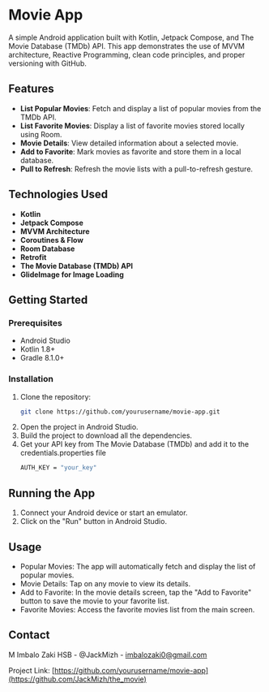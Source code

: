 # Movie App

A simple Android application built with Kotlin, Jetpack Compose, and The Movie Database (TMDb) API. This app demonstrates the use of MVVM architecture, Reactive Programming, clean code principles, and proper versioning with GitHub.

## Features

- **List Popular Movies**: Fetch and display a list of popular movies from the TMDb API.
- **List Favorite Movies**: Display a list of favorite movies stored locally using Room.
- **Movie Details**: View detailed information about a selected movie.
- **Add to Favorite**: Mark movies as favorite and store them in a local database.
- **Pull to Refresh**: Refresh the movie lists with a pull-to-refresh gesture.

## Technologies Used

- **Kotlin**
- **Jetpack Compose**
- **MVVM Architecture**
- **Coroutines & Flow**
- **Room Database**
- **Retrofit**
- **The Movie Database (TMDb) API**
- **GlideImage for Image Loading**

## Getting Started

### Prerequisites

- Android Studio
- Kotlin 1.8+
- Gradle 8.1.0+

### Installation

1. Clone the repository:
   ```sh
   git clone https://github.com/yourusername/movie-app.git
2. Open the project in Android Studio.
3. Build the project to download all the dependencies.
4. Get your API key from The Movie Database (TMDb) and add it to the credentials.properties file
   ```sh
   AUTH_KEY = "your_key"

## Running the App
1. Connect your Android device or start an emulator.
2. Click on the "Run" button in Android Studio.

## Usage
- Popular Movies: The app will automatically fetch and display the list of popular movies.
- Movie Details: Tap on any movie to view its details.
- Add to Favorite: In the movie details screen, tap the "Add to Favorite" button to save the movie to your favorite list.
- Favorite Movies: Access the favorite movies list from the main screen.

## Contact
M Imbalo Zaki HSB - @JackMizh - imbalozaki0@gmail.com

Project Link: [https://github.com/yourusername/movie-app](https://github.com/JackMizh/the_movie)
